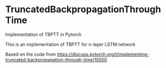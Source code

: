 # TruncatedBackpropagationThroughTime
 Implementation of TBPTT in Pytorch

 This is an implementation of TBPTT for n-layer LSTM network 

 Based on the code from 
 https://discuss.pytorch.org/t/implementing-truncated-backpropagation-through-time/15500 


